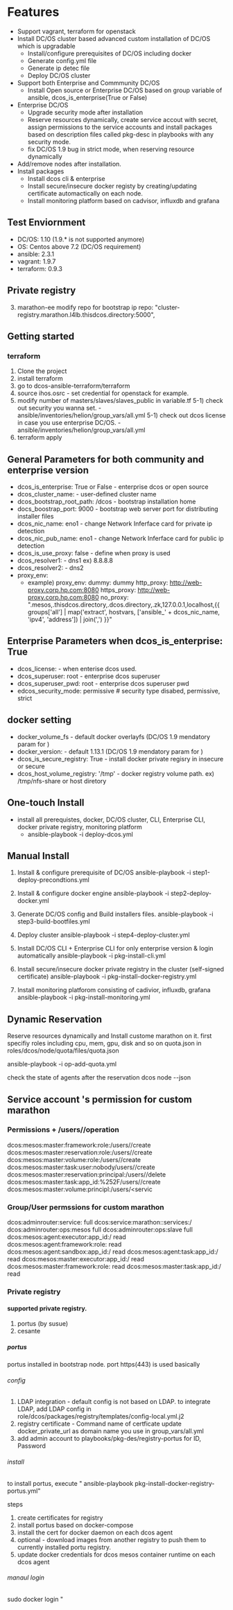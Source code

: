 # Features
  
* Support vagrant, terraform for openstack
* Install DC/OS cluster based advanced custom installation of DC/OS which is upgradable
  - Install/configure prerequisites of DC/OS including docker
  - Generate config.yml file
  - Generate ip detec file 
  - Deploy DC/OS cluster 
* Support both Enterprise and Commmunity  DC/OS 
  - Install Open source or Enterprise DC/OS based on group variable of ansible, dcos_is_enterprise(True or False)
* Enterprise DC/OS
  - Upgrade security mode after installation
  - Reserve resources dynamically, create service accout with secret, assign permissions to the service accounts and install packages based on description files called pkg-desc in playbooks with any security mode.
  - fix DC/OS 1.9 bug in strict mode, when reserving resource dynamically
* Add/remove nodes after installation. 
* Install packages 
  - Install dcos cli & enterprise
  - Install secure/insecure docker registy by creating/updating certificate automactically on each node. 
  - Install monitoring platform based on cadvisor, influxdb and grafana

## Test Enviornment

* DC/OS: 1.10 (1.9.* is not supported anymore)
* OS: Centos above 7.2 (DC/OS requirement)
* ansible:  2.3.1
* vagrant: 1.9.7
* terraform: 0.9.3

## Private registry 

3) marathon-ee
modify repo for bootstrap ip
repo: "cluster-registry.marathon.l4lb.thisdcos.directory:5000",

## Getting started
### terraform 
1) Clone the project 
2) install terraform 
3) go to dcos-ansible-terraform/terraform
3) source ihos.osrc - set credential for openstack for example. 
4) modify number of masters/slaves/slaves_public in variable.tf
5-1) check out security you wanna set. -  ansible/inventories/helion/group_vars/all.yml
5-1) check out dcos license in case you use enterprise DC/OS. -  ansible/inventories/helion/group_vars/all.yml 
6) terraform apply


## General Parameters for both community and enterprise version 

* dcos_is_enterprise: True or False - enterprise dcos or open source 
* dcos_cluster_name:               - user-defined cluster name
* dcos_bootstrap_root_path: /dcos  - bootstrap installation home   
* docs_boostrap_port: 9000         - bootstrap web server port for distributing installer files 
* dcos_nic_name: eno1              - change Network Inferface card for private ip detection 
* dcos_nic_pub_name: eno1          - change Network Inferface card for public ip detection 
* dcos_is_use_proxy: false         - define when proxy is used 
* dcos_resolver1:                  - dns1 ex) 8.8.8.8
* dcos_resolver2:                  - dns2 
* proxy_env:
  + example)
    proxy_env:
      dummy: dummy
      http_proxy: http://web-proxy.corp.hp.com:8080
      https_proxy: http://web-proxy.corp.hp.com:8080
      no_proxy: ".mesos,.thisdcos.directory,.dcos.directory,.zk,127.0.0.1,localhost,{{ groups['all'] | map('extract', hostvars, ['ansible_' + dcos_nic_name, 'ipv4', 'address']) | join(',') }}"


## Enterprise Parameters when dcos_is_enterprise: True

* dcos_license: <license>          - when enterise dcos used.
* dcos_superuser: root             - enterprise dcos superuser
* dcos_superuser_pwd: root         - enterprise dcos superuser pwd
* edcos_security_mode: permissive  # security type  disabed, permissive, strict 


## docker setting 

* docker_volume_fs                  - default docker overlayfs (DC/OS 1.9 mendatory param for )
* docker_version:                   - default 1.13.1 (DC/OS 1.9 mendatory param for )
* dcos_is_secure_registry: True  - install docker private regisry in insecure or secure 
* dcos_host_volume_registry: '/tmp' - docker registry volume path. ex) /tmp/nfs-share or host diretory 


## One-touch Install  

* install all prerequistes, docker, DC/OS cluster, CLI, Enterprise CLI, docker private registry, monitoring platform 
    * ansible-playbook -i <inventory file> deploy-dcos.yml 


## Manual Install 

1) Install & configure prerequisite of DC/OS
 ansible-playbook -i <inventory file> step1-deploy-precondtions.yml 

2) Install & configure docker engine 
 ansible-playbook -i <inventory file> step2-deploy-docker.yml 

3) Generate DC/OS config and Build installers files.
 ansible-playbook -i <inventory file> step3-build-bootfiles.yml

4) Deploy cluster 
 ansible-playbook -i <inventory file> step4-deploy-cluster.yml 

5) Install DC/OS CLI + Enterprise CLI for only enterprise version & login automatically 
 ansible-playbook -i <inventory file> pkg-install-cli.yml 

6) Install secure/insecure docker private registry in the cluster (self-signed certificate)
 ansible-playbook -i <inventory file> pkg-install-docker-registry.yml 

6) Install monitoring platforom consisting of cadivior, influxdb, grafana 
 ansible-playbook -i <inventory file> pkg-install-monitoring.yml 


## Dynamic Reservation 

Reserve resources dynamically and Install custome marathon on it.
first specifiy roles including cpu, mem, gpu, disk and so on  quota.json in roles/dcos/node/quota/files/quota.json 

ansible-playbook -i <inventory file> op-add-quota.yml 

check the state of agents after the reservation 
dcos node --json


## Service account 's permission for custom marathon 
### Permissions + /users/<service-account>/operation
dcos:mesos:master:framework:role:<myrole>/users/<service-account-id>/create
dcos:mesos:master:reservation:role:<myrole>/users/<service-account-id>/create
dcos:mesos:master:volume:role:<myrole>/users/<service-account-id>/create
dcos:mesos:master:task:user:nobody/users/<service-account-id>/create
dcos:mesos:master:reservation:principal:<service-account-id>/users/<service-account-id>/delete
dcos:mesos:master:task:app_id:%252F/users/<service-account-id>/create
dcos:mesos:master:volume:principl:<service-account-id>/users/<servic

### Group/User permssions for custom marathon 
dcos:adminrouter:service:<service-name> full
dcos:service:marathon:<service-name>:services:/<service-or-group> <action>
dcos:adminrouter:ops:mesos full
dcos:adminrouter:ops:slave full
dcos:mesos:agent:executor:app_id:/<service-or-group> read
dcos:mesos:agent:framework:role:<myrole> read
dcos:mesos:agent:sandbox:app_id:/<service-or-group> read
dcos:mesos:agent:task:app_id:/<service-or-group> read
dcos:mesos:master:executor:app_id:/<service-or-group> read
dcos:mesos:master:framework:role:<myrole> read
dcos:mesos:master:task:app_id:/<service-or-group> read


### Private registry 
#### supported private registry. 
1) portus (by susue) 
2) cesante 

##### portus
portus installed in bootstrap node.  port https(443) is used basically
###### config 
1) LDAP integration - default config is not based on LDAP. to integrate LDAP, add LDAP config in role/dcos/packages/registry/templates/config-local.yml.j2 
2) registry certificate - Command name of certficate 
  update docker_private_url as domain name you use in group_vars/all.yml
3) add admin account to playbooks/pkg-des/registry-portus for ID, Password

###### install
to install portus, execute " ansible-playbook pkg-install-docker-registry-portus.yml"

steps
1) create certificates for registry 
2) install portus based on docker-compose
3) install the cert for docker daemon on each dcos agent
3) optional - download images from another registry to push them to currently installed portu registry.
4) update docker credentials for dcos mesos container runtime on each dcos agent


###### manaul login 

sudo docker login "<private registyr domain name without port>